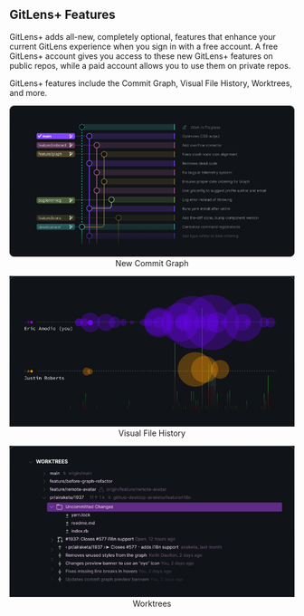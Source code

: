 ## GitLens+ Features

GitLens+ adds all-new, completely optional, features that enhance your current GitLens experience when you sign in with a free account. A free GitLens+ account gives you access to these new GitLens+ features on public repos, while a paid account allows you to use them on private repos.

GitLens+ features include the Commit Graph, Visual File History, Worktrees, and more.

<p align="center">
  <img src="../../images/docs/commit-graph-illustrated.png" alt="Commit Graph illustration"/>
  <br/>New Commit Graph
</p>

<p align="center">
  <img src="../../images/docs/visual-file-history-illustrated.png" alt="Visual File History illustration"/>
  <br/>Visual File History
</p>

<p align="center">
  <img src="../../images/docs/worktrees-illustrated.png" alt="Worktrees illustration"/>
  <br/>Worktrees
</p>
